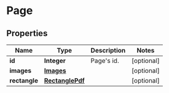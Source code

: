 
# Page

## Properties
Name | Type | Description | Notes
------------ | ------------- | ------------- | -------------
**id** | **Integer** | Page&#39;s id. |  [optional]
**images** | [**Images**](Images.md) |  |  [optional]
**rectangle** | [**RectanglePdf**](RectanglePdf.md) |  |  [optional]



